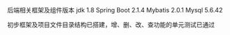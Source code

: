 后端相关框架及组件版本
jdk 1.8
Spring Boot 2.1.4
Mybatis 2.0.1
Mysql 5.6.42

初步框架及项目文件目录结构已搭建，增、删、改、查功能的单元测试已通过

